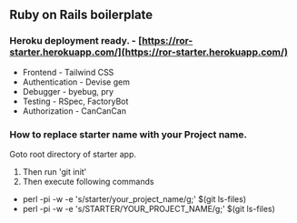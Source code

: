 ## Ruby on Rails boilerplate

### Heroku deployment ready. - [https://ror-starter.herokuapp.com/](https://ror-starter.herokuapp.com/)

* Frontend - Tailwind CSS
* Authentication - Devise gem
* Debugger - byebug, pry
* Testing - RSpec, FactoryBot
* Authorization - CanCanCan

### How to replace starter name with your Project name.
  Goto root directory of starter app.
  1. Then run 'git init'
  2. Then execute following commands

* perl -pi -w -e 's/starter/your_project_name/g;' $(git ls-files)
* perl -pi -w -e 's/STARTER/YOUR_PROJECT_NAME/g;' $(git ls-files)
